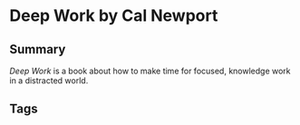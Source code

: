 # Deep Work by Cal Newport

## Summary
*Deep Work* is a book about how to make time for focused, knowledge work in a distracted world.  

## Tags
